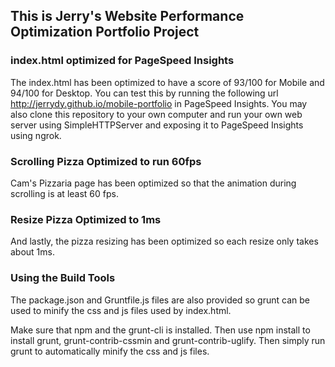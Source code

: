 ## This is Jerry's Website Performance Optimization Portfolio Project

### index.html optimized for PageSpeed Insights
The index.html has been optimized to have a score of 93/100 for Mobile and 94/100 for Desktop. You can test this by running the following url http://jerrydy.github.io/mobile-portfolio in PageSpeed Insights. You may also clone this repository to your own computer and run your own web server using SimpleHTTPServer and exposing it to PageSpeed Insights using ngrok.

### Scrolling Pizza Optimized to run 60fps
Cam's Pizzaria page has been optimized so that the animation during scrolling is at least 60 fps.

### Resize Pizza Optimized to 1ms
And lastly, the pizza resizing has been optimized so each resize only takes about 1ms.

### Using the Build Tools

The package.json and Gruntfile.js files are also provided so grunt can be used to minify the css and js files used by index.html.

Make sure that npm and the grunt-cli is installed. Then use npm install to install grunt, grunt-contrib-cssmin and grunt-contrib-uglify. Then simply run grunt to automatically minify the css and js files.
